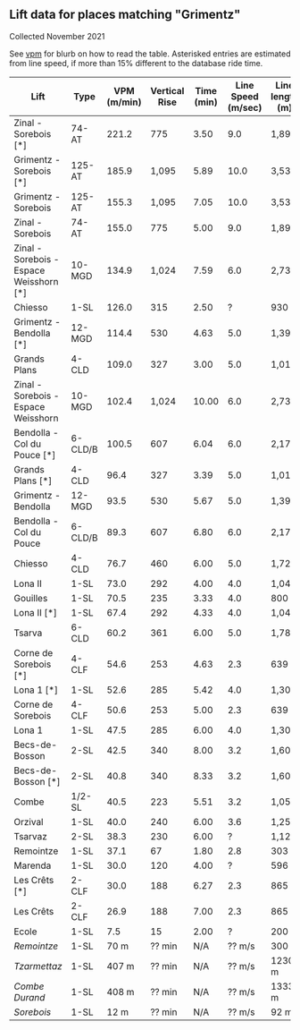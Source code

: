 ## Lift data for places matching "Grimentz"
Collected November 2021

See [vpm](/vpm) for blurb on how to read the table.  Asterisked entries are estimated from line speed, if more than 15% different to the database ride time.

| Lift | Type |  VPM (m/min) |  Vertical Rise |  Time (min) |  Line Speed (m/sec) |  Line length (m) | Link |
| -- | -- | -- | -- | -- | -- | -- | -- |
| Zinal - Sorebois [*] | 74-AT |   221.2 |    775 |    3.50 |     9.0 |   1,892 | [link](https://lift-world.info/en/lifts/666/datas.htm) |
| Grimentz - Sorebois [*] | 125-AT |   185.9 |  1,095 |    5.89 |    10.0 |   3,534 | [link](https://lift-world.info/en/lifts/17158/datas.htm) |
| Grimentz - Sorebois | 125-AT |   155.3 |  1,095 |    7.05 |    10.0 |   3,534 | [link](https://lift-world.info/en/lifts/17158/datas.htm) |
| Zinal - Sorebois | 74-AT |   155.0 |    775 |    5.00 |     9.0 |   1,892 | [link](https://lift-world.info/en/lifts/666/datas.htm) |
| Zinal - Sorebois - Espace Weisshorn [*] | 10-MGD |   134.9 |  1,024 |    7.59 |     6.0 |   2,733 | [link](https://lift-world.info/en/lifts/20488/datas.htm) |
| Chiesso | 1-SL |   126.0 |    315 |    2.50 |   ? |     930 | [link](https://lift-world.info/en/lifts/701/datas.htm) |
| Grimentz - Bendolla [*] | 12-MGD |   114.4 |    530 |    4.63 |     5.0 |   1,390 | [link](https://lift-world.info/en/lifts/703/datas.htm) |
| Grands Plans | 4-CLD |   109.0 |    327 |    3.00 |     5.0 |   1,018 | [link](https://lift-world.info/en/lifts/645/datas.htm) |
| Zinal - Sorebois - Espace Weisshorn | 10-MGD |   102.4 |  1,024 |   10.00 |     6.0 |   2,733 | [link](https://lift-world.info/en/lifts/20488/datas.htm) |
| Bendolla - Col du Pouce [*] | 6-CLD/B |   100.5 |    607 |    6.04 |     6.0 |   2,173 | [link](https://lift-world.info/en/lifts/19050/datas.htm) |
| Grands Plans [*] | 4-CLD |    96.4 |    327 |    3.39 |     5.0 |   1,018 | [link](https://lift-world.info/en/lifts/645/datas.htm) |
| Grimentz - Bendolla | 12-MGD |    93.5 |    530 |    5.67 |     5.0 |   1,390 | [link](https://lift-world.info/en/lifts/703/datas.htm) |
| Bendolla - Col du Pouce | 6-CLD/B |    89.3 |    607 |    6.80 |     6.0 |   2,173 | [link](https://lift-world.info/en/lifts/19050/datas.htm) |
| Chiesso | 4-CLD |    76.7 |    460 |    6.00 |     5.0 |   1,720 | [link](https://lift-world.info/en/lifts/5669/datas.htm) |
| Lona II | 1-SL |    73.0 |    292 |    4.00 |     4.0 |   1,040 | [link](https://lift-world.info/en/lifts/1166/datas.htm) |
| Gouilles | 1-SL |    70.5 |    235 |    3.33 |     4.0 |     800 | [link](https://lift-world.info/en/lifts/697/datas.htm) |
| Lona II [*] | 1-SL |    67.4 |    292 |    4.33 |     4.0 |   1,040 | [link](https://lift-world.info/en/lifts/1166/datas.htm) |
| Tsarva | 6-CLD |    60.2 |    361 |    6.00 |     5.0 |   1,787 | [link](https://lift-world.info/en/lifts/5434/datas.htm) |
| Corne de Sorebois [*] | 4-CLF |    54.6 |    253 |    4.63 |     2.3 |     639 | [link](https://lift-world.info/en/lifts/665/datas.htm) |
| Lona 1 [*] | 1-SL |    52.6 |    285 |    5.42 |     4.0 |   1,300 | [link](https://lift-world.info/en/lifts/1167/datas.htm) |
| Corne de Sorebois | 4-CLF |    50.6 |    253 |    5.00 |     2.3 |     639 | [link](https://lift-world.info/en/lifts/665/datas.htm) |
| Lona 1 | 1-SL |    47.5 |    285 |    6.00 |     4.0 |   1,300 | [link](https://lift-world.info/en/lifts/1167/datas.htm) |
| Becs-de-Bosson | 2-SL |    42.5 |    340 |    8.00 |     3.2 |   1,600 | [link](https://lift-world.info/en/lifts/1096/datas.htm) |
| Becs-de-Bosson [*] | 2-SL |    40.8 |    340 |    8.33 |     3.2 |   1,600 | [link](https://lift-world.info/en/lifts/1096/datas.htm) |
| Combe | 1/2-SL |    40.5 |    223 |    5.51 |     3.2 |   1,057 | [link](https://lift-world.info/en/lifts/698/datas.htm) |
| Orzival | 1-SL |    40.0 |    240 |    6.00 |     3.6 |   1,250 | [link](https://lift-world.info/en/lifts/1169/datas.htm) |
| Tsarvaz | 2-SL |    38.3 |    230 |    6.00 |   ? |   1,120 | [link](https://lift-world.info/en/lifts/705/datas.htm) |
| Remointze | 1-SL |    37.1 |     67 |    1.80 |     2.8 |     303 | [link](https://lift-world.info/en/lifts/18925/datas.htm) |
| Marenda | 1-SL |    30.0 |    120 |    4.00 |   ? |     596 | [link](https://lift-world.info/en/lifts/1168/datas.htm) |
| Les Crêts [*] | 2-CLF |    30.0 |    188 |    6.27 |     2.3 |     865 | [link](https://lift-world.info/en/lifts/704/datas.htm) |
| Les Crêts | 2-CLF |    26.9 |    188 |    7.00 |     2.3 |     865 | [link](https://lift-world.info/en/lifts/704/datas.htm) |
| Ecole | 1-SL |     7.5 |     15 |    2.00 |   ? |     200 | [link](https://lift-world.info/en/lifts/1165/datas.htm) |
| _Remointze_ | 1-SL |  70 m | ?? min | N/A | ?? m/s | 300 m | [link](https://lift-world.info/en/lifts/699/datas.htm) |
| _Tzarmettaz_ | 1-SL |  407 m | ?? min | N/A | ?? m/s | 1230 m | [link](https://lift-world.info/en/lifts/696/datas.htm) |
| _Combe Durand_ | 1-SL |  408 m | ?? min | N/A | ?? m/s | 1333 m | [link](https://lift-world.info/en/lifts/702/datas.htm) |
| _Sorebois_ | 1-SL |  12 m | ?? min | N/A | ?? m/s | 92 m | [link](https://lift-world.info/en/lifts/700/datas.htm) |

